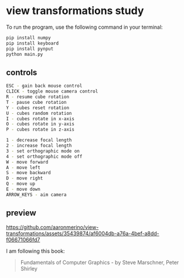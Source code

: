 # view transformations study

To run the program, use the following command in your terminal:

```bash
pip install numpy
pip install keyboard
pip install pynput
python main.py
```

## controls
```bash
ESC - gain back mouse control
CLICK - toggle mouse camera control
R - resume cube rotation
T - pause cube rotation
Y - cubes reset rotation
U - cubes random rotation
I - cubes rotate in x-axis
O - cubes rotate in y-axis
P - cubes rotate in z-axis

1 - decrease focal length
2 - increase focal length
3 - set orthographic mode on
4 - set orthographic mode off
W - move forward
A - move left
S - move backward
D - move right
Q - move up
E - move down
ARROW_KEYS - aim camera
```
## preview
https://github.com/aaronmerino/view-transformations/assets/35439874/af6004db-a76a-4bef-a8dd-f06671066fd7



I am following this book:
> Fundamentals of Computer Graphics - by Steve Marschner, Peter Shirley

